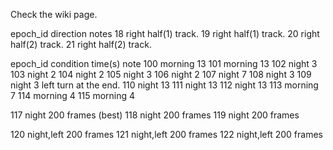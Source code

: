 Check the wiki page. 


epoch_id	direction	notes
18		right		half(1) track.
19		right		half(1) track.
20		right		half(2) track.
21		right		half(2) track.

epoch_id 	condition	time(s)		note
100		morning		13
101		morning		13
102		night		3
103		night		2
104		night		2
105		night		3
106		night		2
107		night		7
108		night		3
109		night		3		left turn at the end.
110		night		13
111		night		13
112		night		13
113		morning		7
114		morning		4
115		morning		4

117		night		200 frames (best)
118		night		200 frames
119		night		200 frames

120		night,left	200 frames
121		night,left	200 frames
122		night,left	200 frames

